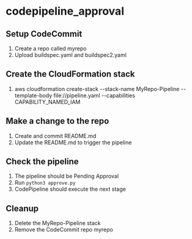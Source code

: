 # codepipeline_approval

## Setup CodeCommit
1. Create a repo called myrepo
2. Upload buildspec.yaml and buildspec2.yaml

## Create the CloudFormation stack
1. aws cloudformation create-stack --stack-name MyRepo-Pipeline --template-body file://pipeline.yaml --capabilities CAPABILITY_NAMED_IAM

## Make a change to the repo
1. Create and commit README.md
2. Update the README.md to trigger the pipeline

## Check the pipeline 
1. The pipeline should be Pending Approval
2. Run ```python3 approve.py```
3. CodePipeline should execute the next stage 

## Cleanup 
1. Delete the MyRepo-Pipeline stack
2. Remove the CodeCommit repo myrepo




